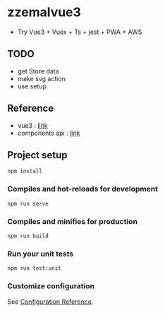 # zzemalvue3
- Try Vue3 + Vuex + Ts + jest + PWA + AWS

## TODO
- get Store data
- make svg action
- use setup

## Reference
- vue3 : [link](https://v3.ko.vuejs.org/guide/migration/introduction.html)
- components api : [link](https://v3.ko.vuejs.org/ko-KR/guide/composition-api-introduction.html)
## Project setup
```
npm install
```

### Compiles and hot-reloads for development
```
npm run serve
```

### Compiles and minifies for production
```
npm run build
```

### Run your unit tests
```
npm run test:unit
```

### Customize configuration
See [Configuration Reference](https://cli.vuejs.org/config/).
